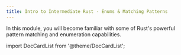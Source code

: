 ```yaml
---
title: Intro to Intermediate Rust - Enums & Matching Patterns
---
```


In this module, you will become familiar with some of Rust's powerful pattern matching and enumeration capabilities.  

import DocCardList from '@theme/DocCardList';

<DocCardList />
